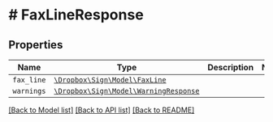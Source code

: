 # # FaxLineResponse



## Properties

Name | Type | Description | Notes
------------ | ------------- | ------------- | -------------
| `fax_line` | [```\Dropbox\Sign\Model\FaxLine```](FaxLine.md) |    |  |
| `warnings` | [```\Dropbox\Sign\Model\WarningResponse```](WarningResponse.md) |    |  |

[[Back to Model list]](../../README.md#models) [[Back to API list]](../../README.md#endpoints) [[Back to README]](../../README.md)
